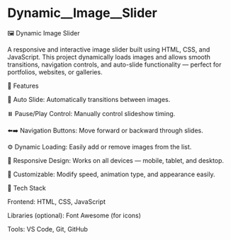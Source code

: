 # Dynamic__Image__Slider

🖼️ Dynamic Image Slider

A responsive and interactive image slider built using HTML, CSS, and JavaScript. This project dynamically loads images and allows smooth transitions, navigation controls, and auto-slide functionality — perfect for portfolios, websites, or galleries.

🚀 Features

🔄 Auto Slide: Automatically transitions between images.

⏸️ Pause/Play Control: Manually control slideshow timing.

⬅️➡️ Navigation Buttons: Move forward or backward through slides.

⚙️ Dynamic Loading: Easily add or remove images from the list.

📱 Responsive Design: Works on all devices — mobile, tablet, and desktop.

🎨 Customizable: Modify speed, animation type, and appearance easily.

🧩 Tech Stack

Frontend: HTML, CSS, JavaScript

Libraries (optional): Font Awesome (for icons)

Tools: VS Code, Git, GitHub
